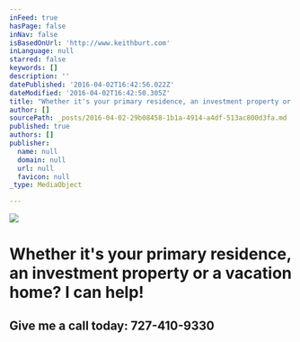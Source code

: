```yaml
---
inFeed: true
hasPage: false
inNav: false
isBasedOnUrl: 'http://www.keithburt.com'
inLanguage: null
starred: false
keywords: []
description: ''
datePublished: '2016-04-02T16:42:56.022Z'
dateModified: '2016-04-02T16:42:50.305Z'
title: "Whether it's your primary residence, an investment property or a vacation home? I can help! \_\_"
author: []
sourcePath: _posts/2016-04-02-29b08458-1b1a-4914-a4df-513ac800d3fa.md
published: true
authors: []
publisher:
  name: null
  domain: null
  url: null
  favicon: null
_type: MediaObject

---
```

![](https://s3-us-west-2.amazonaws.com/the-grid-img/p/d5a26f03fab80a8aec5d88b6b7d6c6ed214eeba9.jpg)

# Whether it's your primary residence, an investment property or a vacation home? I can help!   

## Give me a call today:  727-410-9330